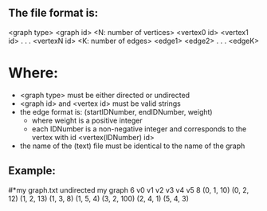 ## The file format is:
\<graph type\>
\<graph id\>
\<N: number of vertices\>
\<vertex0 id\>
\<vertex1 id\>
  .
  .
  .
\<vertexN id\>
\<K: number of edges\>
\<edge1\>
\<edge2\>
  .
  .
  .
\<edgeK\> 

# Where:
 - \<graph type\> must be either directed or undirected
 - \<graph id\> and \<vertex id\> must be valid strings
 - the edge format is: (startIDNumber, endIDNumber, weight)
    - where weight is a positive integer  
   	- each IDNumber is a non-negative integer and corresponds to the vertex with id \<vertex(IDNumber) id\>
 - the name of the (text) file must be identical to the name of the graph

## Example:  
#*my graph.txt
undirected
my graph
6
v0
v1
v2
v3
v4
v5
8
(0, 1, 10)
(0, 2, 12)
(1, 2, 13)
(1, 3, 8)
(1, 5, 4)
(3, 2, 100)
(2, 4, 1)
(5, 4, 3)